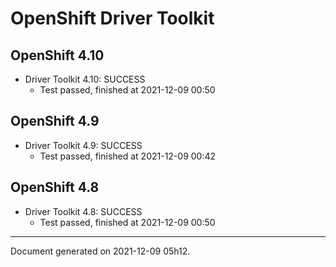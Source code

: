 
OpenShift Driver Toolkit
========================

OpenShift 4.10
--------------



* Driver Toolkit 4.10: SUCCESS
  - Test passed, finished at 2021-12-09 00:50

OpenShift 4.9
-------------



* Driver Toolkit 4.9: SUCCESS
  - Test passed, finished at 2021-12-09 00:42

OpenShift 4.8
-------------



* Driver Toolkit 4.8: SUCCESS
  - Test passed, finished at 2021-12-09 00:50

---
Document generated on 2021-12-09 05h12.
